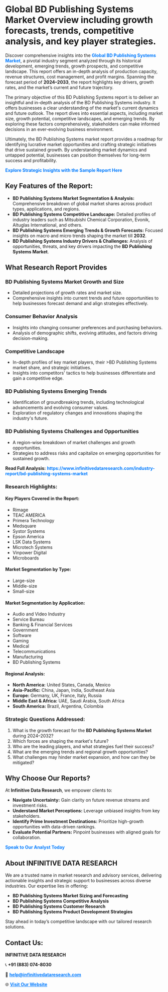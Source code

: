 <h1>Global BD Publishing Systems Market Overview including growth forecasts, trends, competitive analysis, and key player strategies.</h1>
<p>
Discover comprehensive insights into the 
<a href="https://www.infinitivedataresearch.com/industry-report/bd-publishing-systems-market" rel="dofollow" style="color: #007BFF; text-decoration: none;"><strong>Global BD Publishing Systems Market</strong></a>, a pivotal industry segment analyzed through its historical development, emerging trends, growth prospects, and competitive landscape. This report offers an in-depth analysis of production capacity, revenue structures, cost management, and profit margins. Spanning the forecast period of <strong>2024–2033</strong>, the report highlights key drivers, growth rates, and the market’s current and future trajectory.
</p>
<p>
The primary objective of this BD Publishing Systems report is to deliver an insightful and in-depth analysis of the BD Publishing Systems industry. It offers businesses a clear understanding of the market's current dynamics and future outlook. The report dives into essential aspects, including market size, growth potential, competitive landscapes, and emerging trends. By exploring these factors comprehensively, stakeholders can make informed decisions in an ever-evolving business environment.
</p>
<p>
Ultimately, the BD Publishing Systems market report provides a roadmap for identifying lucrative market opportunities and crafting strategic initiatives that drive sustained growth. By understanding market dynamics and untapped potential, businesses can position themselves for long-term success and profitability.
</p>
<p>
<a href="https://www.infinitivedataresearch.com/request-sample/reportId=110968" style="color: #007BFF; text-decoration: none;"><strong>Explore Strategic Insights with the Sample Report Here</strong></a>
</p>

<h2>Key Features of the Report:</h2>
<ul>
<li><strong>BD Publishing Systems Market Segmentation & Analysis:</strong> Comprehensive breakdown of global market shares across product types, applications, and regions.</li>
<li><strong>BD Publishing Systems Competitive Landscape:</strong> Detailed profiles of industry leaders such as Mitsubishi Chemical Corporation, Evonik, Altuglas International, and others.</li>
<li><strong>BD Publishing Systems Emerging Trends & Growth Forecasts:</strong> Focused insights on macro and micro trends shaping the market till <strong>2032</strong>.</li>
<li><strong>BD Publishing Systems Industry Drivers & Challenges:</strong> Analysis of opportunities, threats, and key drivers impacting the <strong>BD Publishing Systems Market</strong>.</li>
</ul>

<h2>What Research Report Provides</h2>
<h3>BD Publishing Systems Market Growth and Size</h3>
<ul>
<li>Detailed projections of growth rates and market size.</li>
<li>Comprehensive insights into current trends and future opportunities to help businesses forecast demand and align strategies effectively.</li>
</ul>

<h3>Consumer Behavior Analysis</h3>
<ul>
<li>Insights into changing consumer preferences and purchasing behaviors.</li>
<li>Analysis of demographic shifts, evolving attitudes, and factors driving decision-making.</li>
</ul>

<h3>Competitive Landscape</h3>
<ul>
<li>In-depth profiles of key market players, their >BD Publishing Systems market share, and strategic initiatives.</li>
<li>Insights into competitors' tactics to help businesses differentiate and gain a competitive edge.</li>
</ul>

<h3>BD Publishing Systems Emerging Trends</h3>
<ul>
<li>Identification of groundbreaking trends, including technological advancements and evolving consumer values.</li>
<li>Exploration of regulatory changes and innovations shaping the industry's future.</li>
</ul>

<h3>BD Publishing Systems Challenges and Opportunities</h3>
<ul>
<li>A region-wise breakdown of market challenges and growth opportunities.</li>
<li>Strategies to address risks and capitalize on emerging opportunities for sustained growth.</li>
</ul>
<p><strong>Read Full Analysis:</strong> <a href="https://www.infinitivedataresearch.com/industry-report/bd-publishing-systems-market" rel="dofollow" style="color: #007BFF; text-decoration: none;"><strong>https://www.infinitivedataresearch.com/industry-report/bd-publishing-systems-market</strong></a></p>
<h3>Research Highlights:</h3>
<h4>Key Players Covered in the Report:</h4>
<ul><li>Rimage</li><li>TEAC AMERICA</li><li>Primera Technology</li><li>Medsquare</li><li>Systor Systems</li><li>Epson America</li><li>LSK Data Systems</li><li>Microtech Systems</li><li>Vinpower Digital</li><li>Microboards</li></ul>
<h4>Market Segmentation by Type:</h4>
<ul><li>Large-size</li><li>Middle-size</li><li>Small-size</li></ul>
<h4>Market Segmentation by Application:</h4>
<ul><li>Audio and Video Industry</li><li>Service Bureau</li><li>Banking &amp; Financial Services</li><li>Government</li><li>Software</li><li>Gaming</li><li>Medical</li><li>Telecommunications</li><li>Manufacturing</li><li>BD Publishing Systems</li></ul>

<h4>Regional Analysis:</h4>
<ul>
<li><strong>North America:</strong> United States, Canada, Mexico</li>
<li><strong>Asia-Pacific:</strong> China, Japan, India, Southeast Asia</li>
<li><strong>Europe:</strong> Germany, UK, France, Italy, Russia</li>
<li><strong>Middle East & Africa:</strong> UAE, Saudi Arabia, South Africa</li>
<li><strong>South America:</strong> Brazil, Argentina, Colombia</li>
</ul>

<h3>Strategic Questions Addressed:</h3>
<ol>
<li>What is the growth forecast for the <strong>BD Publishing Systems Market</strong> during 2024–2032?</li>
<li>Which forces are shaping the market's future?</li>
<li>Who are the leading players, and what strategies fuel their success?</li>
<li>What are the emerging trends and regional growth opportunities?</li>
<li>What challenges may hinder market expansion, and how can they be mitigated?</li>
</ol>

<h2>Why Choose Our Reports?</h2>
<p>At <strong>Infinitive Data Research</strong>, we empower clients to:</p>
<ul>
<li><strong>Navigate Uncertainty:</strong> Gain clarity on future revenue streams and investment risks.</li>
<li><strong>Understand Market Perceptions:</strong> Leverage unbiased insights from key stakeholders.</li>
<li><strong>Identify Prime Investment Destinations:</strong> Prioritize high-growth opportunities with data-driven rankings.</li>
<li><strong>Evaluate Potential Partners:</strong> Pinpoint businesses with aligned goals for collaboration.</li>
</ul>
<p><a href="https://www.infinitivedataresearch.com/industry-report/bd-publishing-systems-market" rel="dofollow" style="color: #007BFF; text-decoration: none;"><strong>Speak to Our Analyst Today</strong></a></p>

<h2>About INFINITIVE DATA RESEARCH</h2>
<p>We are a trusted name in market research and advisory services, delivering actionable insights and strategic support to businesses across diverse industries. Our expertise lies in offering:</p>
<ul>
<li><strong>BD Publishing Systems Market Sizing and Forecasting</strong></li>
<li><strong>BD Publishing Systems Competitive Analysis</strong></li>
<li><strong>BD Publishing Systems Customer Research</strong></li>
<li><strong>BD Publishing Systems Product Development Strategies</strong></li>
</ul>
<p>Stay ahead in today’s competitive landscape with our tailored research solutions.</p>

<h2>Contact Us:</h2>
<p><strong>INFINITIVE DATA RESEARCH</strong></p>
<p>📞 <strong>+91 (883) 074-8030</strong></p>
<p>📧 <strong><a href="mailto:help@infinitivedataresearch.com" style="color: #007BFF;">help@infinitivedataresearch.com</a></strong></p>
<p>🌐 <strong><a href="https://www.infinitivedataresearch.com" rel="dofollow" style="color: #007BFF;">Visit Our Website</a></strong></p>